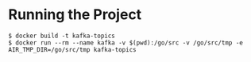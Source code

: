 # Running the Project

```shell
$ docker build -t kafka-topics
$ docker run --rm --name kafka -v $(pwd):/go/src -v /go/src/tmp -e AIR_TMP_DIR=/go/src/tmp kafka-topics
```
